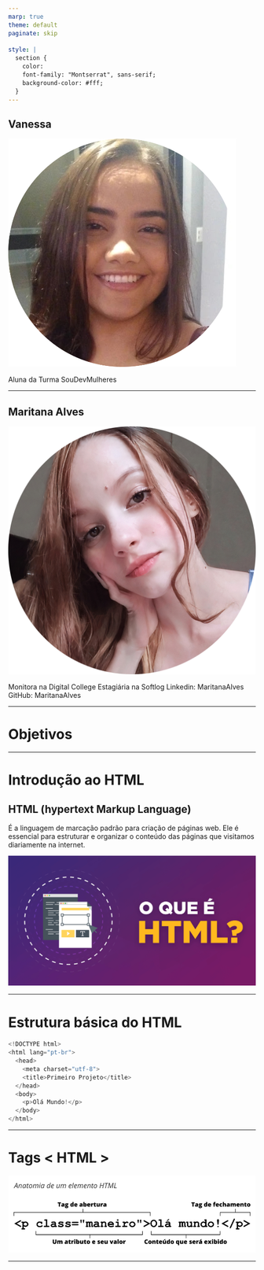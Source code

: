 ```yaml
---
marp: true
theme: default
paginate: skip

style: |
  section {
    color: 
    font-family: "Montserrat", sans-serif;
    background-color: #fff;
  }
---
```


## Vanessa

![w:300 bg left](./images/vanessa.png)

Aluna da Turma SouDevMulheres

---

## Maritana Alves

![w:300 bg left](./images/mari.png)

Monitora na Digital College
Estagiária na Softlog
Linkedin: MaritanaAlves
GitHub: MaritanaAlves

---

# Objetivos

---

# Introdução ao HTML

## HTML (hypertext Markup Language)

É a linguagem de marcação padrão para criação de páginas web. Ele é essencial para estruturar e organizar o conteúdo das páginas que visitamos diariamente na internet.

<div align="center">

![w:600 center](./images/o-que-e-HTML.png)

</div>

<!--O HTML desempenha um papel fundamental no desenvolvimento web, permitindo que criemos, links, títulos, parágrafos, imagens e vários outros elementos que compõem as páginas web. Ele trabalha em conjunto com o CSS para definir a aparência desses elementos e com o JavaScript para adicionar interatividade e funcionalidades às páginas. -->

<!--Mostrar um site funcionando, acessar: https://digitalcollege.com.br/-->

---

# Estrutura básica do HTML

```C
<!DOCTYPE html>
<html lang="pt-br">
  <head>
    <meta charset="utf-8">
    <title>Primeiro Projeto</title>
  </head>
  <body>
    <p>Olá Mundo!</p>
  </body>
</html>
```

<!--
- <!DOCTYPE HTML> Essa declaração informa ao navegador que o documento está escrito em HTM5, a versão mais recente e amplamente usada do HTML.
Na versão anterior do HTML, a declaração do Doctype era mais extensa e difícil de decorar, havendo a necessidade de referenciar para o navegador o arquivo DTD com as definições daquela especificação.
- <html lang="pt=br"> É a tag principal, que comporta todos os outros elementos filhos, é nessa tag que declaramos o idioma principal do documento, através do atributo lang
- <head> providencia informações gerais (metadados) sobre o documento, incluindo seu título e links para scripts e folhas de estilos. UTF-8, o padrão de codificação mais utilizado. <title> Título mostrado na aba da página.
- <body> É onde fica todo o conteúdo visível da página . Aqui é onde incluímos cabeçalhos, parágrafos, imagens, links e todos os outros elementos que queremos que os visitantes vejam na página.
-->

---

# Tags < HTML >

![w:8000 center](./images/mdn_anatomia_de_um_elemento_html.png)

<!--
A anatomia de um elemento HTML é formada pela tag de abertura, tag de fechamento, o atributo e valor do atributo, e o conteúdo que será exibido.
-->

---

#
